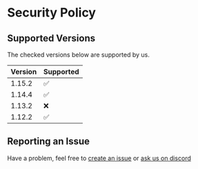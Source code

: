 # Security Policy

## Supported Versions

The checked versions below are supported by us.

| Version | Supported          |
| ------- | ------------------ |
| 1.15.2  | :white_check_mark: |
| 1.14.4  | :white_check_mark: |
| 1.13.2  | :x:                |
| 1.12.2  | :white_check_mark: |

## Reporting an Issue

Have a problem, feel free to [create an issue](https://github.com/Akarin-project/Akarin/issues) or [ask us on discord](https://discord.gg/dX8MMvP)
